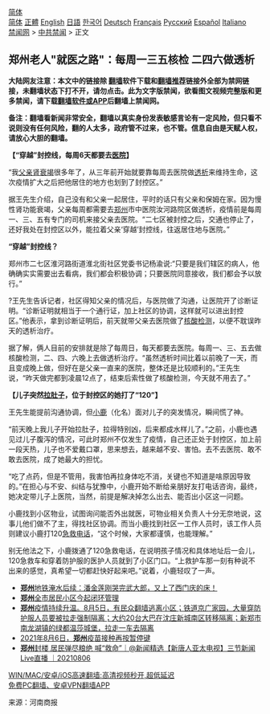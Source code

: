  <!-- 面包屑导航 --> <div class="breadcrumb"><!-- GTranslate: https://gtranslate.io/ -->  <div class="switcher notranslate">  <div class="selected">  <a href="#" onclick="return false;"> 简体</a>  </div>  <div class="option">  <a href="https://www.bannedbook.org" onclick="doGTranslate('zh-CN|zh-CN');jQuery('div.switcher div.selected a').html(jQuery(this).html());return false;" title="简体中文" class="nturl selected"> 简体</a>  <a href="https://www.bannedbook.org/zh-tw/" onclick="doGTranslate('zh-CN|zh-TW');jQuery('div.switcher div.selected a').html(jQuery(this).html());return false;" title="繁體中文" class="nturl"> 正體</a>  <a href="https://www.bannedbook.org/en/" onclick="doGTranslate('zh-CN|en');jQuery('div.switcher div.selected a').html(jQuery(this).html());return false;" title="English" class="nturl"> English</a>  <a href="https://www.bannedbook.org/ja/" onclick="doGTranslate('zh-CN|ja');jQuery('div.switcher div.selected a').html(jQuery(this).html());return false;" title="日本語" class="nturl"> 日語</a>  <a href="https://www.bannedbook.org/ko/" onclick="doGTranslate('zh-CN|ko');jQuery('div.switcher div.selected a').html(jQuery(this).html());return false;" title="한국어" class="nturl"> 한국어</a>  <a href="https://www.bannedbook.org/de/" onclick="doGTranslate('zh-CN|de');jQuery('div.switcher div.selected a').html(jQuery(this).html());return false;" title="Deutsch" class="nturl"> Deutsch</a>  <a href="https://www.bannedbook.org/fr/" onclick="doGTranslate('zh-CN|fr');jQuery('div.switcher div.selected a').html(jQuery(this).html());return false;" title="Français" class="nturl"> Français</a>  <a href="https://www.bannedbook.org/ru/" onclick="doGTranslate('zh-CN|ru');jQuery('div.switcher div.selected a').html(jQuery(this).html());return false;" title="Русский" class="nturl"> Русский</a>  <a href="https://www.bannedbook.org/es/" onclick="doGTranslate('zh-CN|es');jQuery('div.switcher div.selected a').html(jQuery(this).html());return false;" title="Español" class="nturl"> Español</a>  <a href="https://www.bannedbook.org/it/" onclick="doGTranslate('zh-CN|it');jQuery('div.switcher div.selected a').html(jQuery(this).html());return false;" title="Italiano" class="nturl"> Italiano</a>  </div>  </div>      <div class='breadcrumb-sub'><!-- Breadcrumb NavXT 6.3.0 --> <a href="https://www.bannedbook.org/" class="home">禁闻网</a> &gt; <a href="https://www.bannedbook.org/bnews/cbnews/" class="category">中共禁闻</a> &gt; 正文</div></div><h2>郑州老人"就医之路"：每周一三五核检 二四六做透析</h2> <p class="notice"><b>大陆网友注意：本文中的链接除 <a href="https://github.com/bannedbook/fanqiang" >翻墙</a>软件下载和<a href="https://github.com/killgcd/justmysocks/blob/master/README.md">翻墙推荐</a>链接外全部为禁网链接，未翻墙状态下打不开，请勿点击。此为文字版禁闻，欲看图文视频完整版和更多禁闻，请下载<a href="https://github.com/bannedbook/fanqiang">翻墙软件或APP</a>后翻墙上禁闻网。</p><p>备注：翻墙看新闻非常安全，翻墙以真实身份发表敏感言论有一定风险，但只看不说则没有任何风险，翻的人太多，政府管不过来，也不管。信息自由是天赋人权，请放心大胆的翻墙。</b></p>  <div class="entry"> <p><strong>【“穿越”封控线，每周6天都要去<a href="https://www.bannedbook.org/bnews/tag/%E5%8C%BB%E9%99%A2/" class="st_tag internal_tag" rel="tag" title="标签 医院 下的日志">医院</a>】</strong></p> <p>“我<a href="https://www.bannedbook.org/bnews/tag/%E7%88%B6%E4%BA%B2/" class="st_tag internal_tag" rel="tag" title="标签 父亲 下的日志">父亲</a><a href="https://www.bannedbook.org/bnews/tag/%E8%82%BE%E8%A1%B0%E7%AB%AD/" class="st_tag internal_tag" rel="tag" title="标签 肾衰竭 下的日志">肾衰竭</a>很多年了，从三年前开始就要靠每周去医院做<a href="https://www.bannedbook.org/bnews/tag/%e9%80%8f%e6%9e%90/" class="st_tag internal_tag" rel="tag" title="标签 透析 下的日志">透析</a>来维持生命，这次疫情扩大之后把他居住的地方也划到了封控区。”</p> <p>据王先生介绍，自己没有和父亲一起居住，平时的话只有父亲和保姆在家。因为慢性肾功能衰竭，父亲每周都需要去<a href="https://www.bannedbook.org/bnews/tag/%e9%83%91%e5%b7%9e/" class="st_tag internal_tag" rel="tag" title="标签 郑州 下的日志">郑州</a>市中医院汝河路院区做透析，疫情前是每周一、三、五有专门的司机来接父亲去医院。“二七区被封控之后，交通也停止了，还好我处在封控区以外，能拉着父亲‘穿越’封控线，往返居住地与医院。”</p>  <p><strong>“穿越”封控线？</strong></p> <p>郑州市二七区淮河路街道淮北街社区党委书记杨渝说:“只要是我们辖区的病人，他确确实实需要出去看病，我们都会积极协调；只要医院同意接收，我们都会予以放行。”</p> <p>?王先生告诉记者，社区得知父亲的情况后，与医院做了沟通，让医院开了诊断证明。“诊断证明就相当于一个通行证，加上社区的协调，这样就可以进出封控区。”他表示，拿到诊断证明后，前天就带父亲去医院做了<a href="https://www.bannedbook.org/bnews/tag/%E6%A0%B8%E9%85%B8%E6%A3%80%E6%B5%8B/" class="st_tag internal_tag" rel="tag" title="标签 核酸检测 下的日志">核酸检测</a>，以便不耽误昨天的透析治疗。</p>  <p>据了解，俩人目前的安排就是除了每周日，每天都要去医院。每周一、三、五去做核酸检测，二、四、六晚上去做透析治疗。“虽然透析时间比着以前晚了一天，而且变成晚上做，但好在是父亲一直来的医院，整体还是比较顺利的。”王先生说，“昨天做完都到凌晨12点了，结束后索性做了核酸检测，今天就不用去了。”</p> <p><strong>【儿子突然<a href="https://www.bannedbook.org/bnews/tag/%E6%8B%89%E8%82%9A%E5%AD%90/" class="st_tag internal_tag" rel="tag" title="标签 拉肚子 下的日志">拉肚子</a>，位于封控区的她打了“120”】</strong></p> <p>王先生能提前沟通协调，但<a href="https://www.bannedbook.org/bnews/tag/%E5%B0%8F%E9%B9%BF/" class="st_tag internal_tag" rel="tag" title="标签 小鹿 下的日志">小鹿</a>（化名）面对儿子的突发情况，瞬间慌了神。</p>  <p>“前天晚上我儿子开始拉肚子，拉得特别凶，后来都成水样儿了。”之前，小鹿也遇见过儿子腹泻的情况，可此时郑州不仅发生了疫情，自己还正处于封控区，加上前一段天热，儿子也不爱戴口罩，思来想去，越来越不安、害怕。去不去医院、敢不敢去医院，成了她最大的担忧。</p> <p>“吃了点药，但是不管用，我害怕再拉身体吃不消，关键也不知道是啥原因导致的。”在担心与不安、纠结与犹豫中，小鹿开始不断给亲朋好友打电话咨询，最终，她决定带儿子上医院，当然，前提是解决掉怎么出去、能否出小区这一问题。</p> <p>小鹿找到小区物业，试图询问能否外出就医，可物业相关负责人十分无奈地说，这事儿他们做不了主，得找社区协调。而当小鹿找到社区一工作人员时，该工作人员则建议小鹿打120<a href="https://www.bannedbook.org/bnews/tag/%E6%80%A5%E6%95%91%E7%94%B5%E8%AF%9D/" class="st_tag internal_tag" rel="tag" title="标签 急救电话 下的日志">急救电话</a>，“这个时候，大家都谨慎，也能理解。”</p>  <p>别无他法之下，小鹿拨通了120急救电话，在说明孩子情况和具体地址后一会儿，120急救车和穿着防护服的医护人员就到了小区门口。“上救护车那一刻有种说不出来的感觉，真希望一切都赶快好起来吧。”说着，小鹿轻叹了一声。</p> <ul class='op-related-articles' title='相关阅读'> <li><a href='https://www.bannedbook.org/bnews/bannedvideo/20210806/1601512.html' target='_blank'><b>郑州</b>地铁淹水后续：潘金莲刚哭完武大郎，又上了西门庆的床！</a></li> <li><a href='https://www.bannedbook.org/bnews/baitai/20210806/1601503.html' target='_blank'><b>郑州</b>全市居民小区今起闭环管理</a></li> <li><a href='https://www.bannedbook.org/bnews/bannedvideo/20210806/1601481.html' target='_blank'><b>郑州</b>疫情持续升温。8月5日，有民众翻墙逃离小区；铁道京广家园，大量穿防护服人员要被拉走强制隔离；大约20台大巴在沈庄新城南区转移隔离；新郑市南龙湖镇的绿都温莎城堡，拉走一车去隔离</a></li> <li><a href='https://www.bannedbook.org/bnews/bannedvideo/20210806/1601445.html' target='_blank'>2021年8月6日，<b>郑州</b>疫苗接种再按暂停键</a></li> <li><a href='https://www.bannedbook.org/bnews/bannedvideo/20210806/1601429.html' target='_blank'><b>郑州</b>封楼 居民弹尽粮绝 喊“救命”｜@新闻精选【新唐人亚太电视】三节新闻Live直播 ｜20210806</a></li> </ul> <p class="texttj"> <a href="https://github.com/bannedbook/fanqiang/wiki/V2ray%E6%9C%BA%E5%9C%BA" target="_blank">WIN/MAC/安卓/iOS高速翻墙:高清视频秒开,超低延迟</a><br/> <a href="https://github.com/bannedbook/fanqiang/wiki/%E7%A6%81%E9%97%BB%E7%BD%91%E5%AE%89%E5%8D%93%E7%BF%BB%E5%A2%99%E6%96%B0%E9%97%BBAPP" target="_blank">免费PC翻墙、安卓VPN翻墙APP</a></p><p> 来源：河南商报 </p><a name='sharetosocial'></a>  <div style="margin-bottom:5px;padding-bottom:5px;clear:both"> <div id="archive-pix-1" class="banner-ads"> <!-- AuctionX Display platform tag START --> <div id="26318x728x90x621x_ADSLOT2" clicktrack="%%CLICK_URL_ESC%%"></div> <!-- AuctionX Display platform tag END --> </div> <div id="archive-pix-2" class="banner-ads"> <!-- AuctionX Display platform tag START --> <div id="26315x300x250x621x_ADSLOT2" clicktrack="%%CLICK_URL_ESC%%"></div> <!-- AuctionX Display platform tag END --> </div> </div>  <div id="archive-pix-1" class="banner-ads"> <!-- AuctionX Display platform tag START --> <div id="26318x728x90x621x_ADSLOT3" clicktrack="%%CLICK_URL_ESC%%"></div> <!-- AuctionX Display platform tag END --> </div> </div><!--END ENTRY--> 